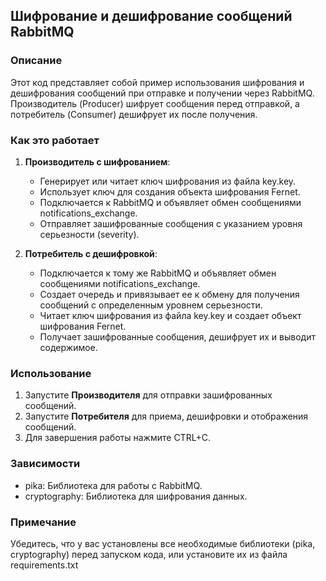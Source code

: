 ## Шифрование и дешифрование сообщений RabbitMQ

### Описание
Этот код представляет собой пример использования шифрования и дешифрования сообщений при отправке и получении через RabbitMQ. Производитель (Producer) шифрует сообщения перед отправкой, а потребитель (Consumer) дешифрует их после получения.

### Как это работает
1. **Производитель с шифрованием**:
   - Генерирует или читает ключ шифрования из файла key.key.
   - Использует ключ для создания объекта шифрования Fernet.
   - Подключается к RabbitMQ и объявляет обмен сообщениями notifications_exchange.
   - Отправляет зашифрованные сообщения с указанием уровня серьезности (severity).

2. **Потребитель с дешифровкой**:
   - Подключается к тому же RabbitMQ и объявляет обмен сообщениями notifications_exchange.
   - Создает очередь и привязывает ее к обмену для получения сообщений с определенным уровнем серьезности.
   - Читает ключ шифрования из файла key.key и создает объект шифрования Fernet.
   - Получает зашифрованные сообщения, дешифрует их и выводит содержимое.

### Использование
1. Запустите **Производителя** для отправки зашифрованных сообщений.
2. Запустите **Потребителя** для приема, дешифровки и отображения сообщений.
3. Для завершения работы нажмите CTRL+C.

### Зависимости
- pika: Библиотека для работы с RabbitMQ.
- cryptography: Библиотека для шифрования данных.

### Примечание
Убедитесь, что у вас установлены все необходимые библиотеки (pika, cryptography) перед запуском кода, или установите их из файла requirements.txt


